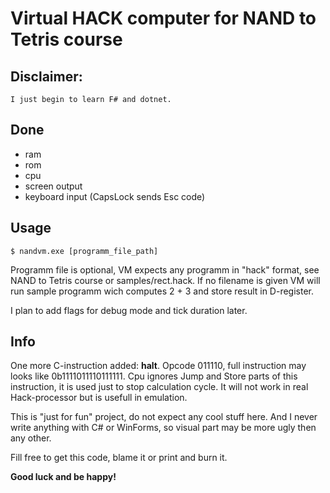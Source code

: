 # Virtual HACK computer for NAND to Tetris course

## Disclaimer:
    I just begin to learn F# and dotnet.

## Done
- ram
- rom
- cpu
- screen output
- keyboard input (CapsLock sends Esc code)

## Usage
```
$ nandvm.exe [programm_file_path]
```

Programm file is optional, VM expects any programm in "hack" format, see NAND to Tetris course or samples/rect.hack. If no filename is given VM will run sample programm wich computes 2 + 3 and store result in D-register.

I plan to add flags for debug mode and tick duration later.

## Info

One more C-instruction added: **halt**. Opcode 011110, full instruction may looks like 0b1111011110111111. Cpu ignores Jump and Store parts of this instruction, it is used just to stop calculation cycle. It will not work in real Hack-processor but is usefull in emulation.

This is "just for fun" project, do not expect any cool stuff here. And I never write anything with C# or WinForms, so visual part may be more ugly then any other.

Fill free to get this code, blame it or print and burn it. 

**Good luck and be happy!**
